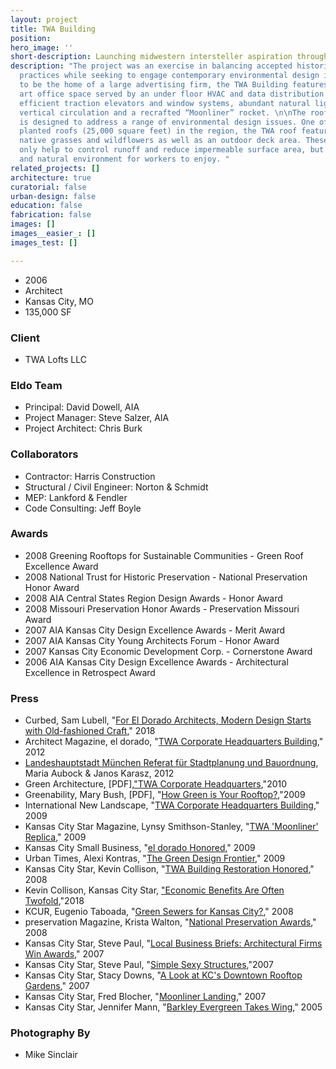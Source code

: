```yaml
---
layout: project
title: TWA Building
position: 
hero_image: ''
short-description: Launching midwestern intersteller aspiration through building renovation
description: "The project was an exercise in balancing accepted historical preservation
  practices while seeking to engage contemporary environmental design issues. Designed
  to be the home of a large advertising firm, the TWA Building features state of the
  art office space served by an under floor HVAC and data distribution system, energy
  efficient traction elevators and window systems, abundant natural light, improved
  vertical circulation and a recrafted “Moonliner” rocket. \n\nThe rooftop terrace
  is designed to address a range of environmental design issues. One of the largest
  planted roofs (25,000 square feet) in the region, the TWA roof features fields of
  native grasses and wildflowers as well as an outdoor deck area. These elements not
  only help to control runoff and reduce impermeable surface area, but provide a welcoming
  and natural environment for workers to enjoy. "
related_projects: []
architecture: true
curatorial: false
urban-design: false
education: false
fabrication: false
images: []
images__easier_: []
images_test: []

---
```

* 2006
* Architect
* Kansas City, MO
* 135,000 SF

### Client

* TWA Lofts LLC

### Eldo Team

* Principal: David Dowell, AIA
* Project Manager: Steve Salzer, AIA
* Project Architect: Chris Burk

### Collaborators

* Contractor: Harris Construction
* Structural / Civil Engineer: Norton & Schmidt
* MEP: Lankford & Fendler
* Code Consulting: Jeff Boyle

### Awards

* 2008 Greening Rooftops for Sustainable Communities - Green Roof Excellence Award
* 2008 National Trust for Historic Preservation - National Preservation Honor Award
* 2008 AIA Central States Region Design Awards - Honor Award
* 2008 Missouri Preservation Honor Awards - Preservation Missouri Award
* 2007 AIA Kansas City Design Excellence Awards - Merit Award
* 2007 AIA Kansas City Young Architects Forum - Honor Award
* 2007 Kansas City Economic Development Corp. - Cornerstone Award
* 2006 AIA Kansas City Design Excellence Awards - Architectural Excellence in Retrospect Award

### Press

* Curbed, Sam Lubell, "[For El Dorado Architects, Modern Design Starts with Old-fashioned Craft](https://www.curbed.com/2018/2/2/16905344/el-dorado-architects-groundbreakers-kansas-city )," 2018
* Architect Magazine, el dorado, "[TWA Corporate Headquarters Building](https://www.architectmagazine.com/project-gallery/twa-corporate-headquarters-building-772 )," 2012
* [Landeshauptstadt München Referat für Stadtplanung und Bauordnung](downloads.ctfassets.net/7ceafwpo4r5g/7iw8RUsfDd4XfS2L9xlTpy/eb9f90dfe930bea945f7d66649b182be/2012-Dachlandschaften-TWA_Roof.pdf), Maria Aubock & Janos Karasz, 2012
* Green Architecture, \[PDF\],["TWA Corporate Headquarters](assets.ctfassets.net/7ceafwpo4r5g/5PfICePhjO8PJgTaYRvZSn/a302f89edee1d404148e60a5bbd70645/2010-Green_Architecture-TWA_Corporate_Headquarters.pdf ),"2010
* Greenability, Mary Bush, \[PDF\], "[How Green is Your Rooftop?](assets.ctfassets.net/7ceafwpo4r5g/7kVHFtMKfjKTdoEdXteJR8/b8f2611c157a61fce8e5e1556486b83d/2009-TWA_Building-Green_Roof-Greenability.pdf ),"2009
* International New Landscape, "[TWA Corporate Headquarters Building](assets.ctfassets.net/7ceafwpo4r5g/6twQ5aL3hzTbxBC7eeY76y/3745ea57a60ec8a0dd4483261c972263/2009-TWA-International_New_Landscape-compressed.pdf)," 2009
* Kansas City Star Magazine, Lynsy Smithson-Stanley, "[TWA 'Moonliner' Replica](assets.ctfassets.net/7ceafwpo4r5g/2DS6Otk4bQ3vbpDdX1Bpcm/08ad62954b1f5f3fd54498d1d4b7fe74/2009-TWA_Moonliner_Rocket-KCStarMagazine.pdf)," 2009
* Kansas City Small Business, "[el dorado Honored](assets.ctfassets.net/7ceafwpo4r5g/4bwVZJRRh3FJK4VBewaijb/dd187ba12d2c5906a2fd380933d299f0/2009-eldorado-KCSmallBusiness_Awards.pdf )," 2009
* Urban Times, Alexi Kontras, "[The Green Design Frontier](downloads.ctfassets.net/7ceafwpo4r5g/56HCdx2mXKB2d6DwVfHbvX/5034726b05468f40039eb1361186ad97/2009-TWA_Building-Urban_Times.pdf)," 2009
* Kansas City Star, Kevin Collison, "[TWA Building Restoration Honored](assets.ctfassets.net/7ceafwpo4r5g/1uCVzevLXQ9AkWXovHAXgW/aa5d1897c6b59f3f03b45d9a85ade397/2008-TWA_Building_National_Historic_Presev-Kansas_City_Star.pdf )," 2008
* Kevin Collison, Kansas City Star, ["Economic Benefits Are Often Twofold](),"2018
* KCUR, Eugenio Taboada, "[Green Sewers for Kansas City?](assets.ctfassets.net/7ceafwpo4r5g/2KQ2yp2GhAxC6GQDhMjcOB/da6b51b9ea1dad00b123174a216f7448/2008-TWA_Building-KCUR_News_Radio.pdf)," 2008
* preservation Magazine, Krista Walton, "[National Preservation Awards](assets.ctfassets.net/7ceafwpo4r5g/1kJZjPfZf6Z5nApHteXQOQ/734f8ffc56307cb5ca2471b94f8b9415/2008-TWA_Building-Preservation_Magazine.pdf )," 2008
* Kansas City Star, Steve Paul, "[Local Business Briefs: Architectural Firms Win Awards](assets.ctfassets.net/7ceafwpo4r5g/4Vq04ogqrs4V4jqwTMXDnQ/3a33e7f2a61c93b92315fede50e6db75/Architecture_Awards_KCStar_092607.pdf )," 2007
* Kansas City Star, Steve Paul, "[Simple Sexy Structures](assets.ctfassets.net/7ceafwpo4r5g/3UmWXRKCfe98obCIY0eq0v/896f424fd582fb4c20c3e0193a83856a/2007-AIA_Design_Awards-KC_Star.pdf ),"2007
* Kansas City Star, Stacy Downs, "[A Look at KC's Downtown Rooftop Gardens](assets.ctfassets.net/7ceafwpo4r5g/M9pvLlF5oJ19BXDtwijwT/26c14ac9af4f3db452fd2b9eff5f910a/A_Look_at_KC_s_Downtown_Roofs_KCStar_093007.pdf )," 2007
* Kansas City Star, Fred Blocher, "[Moonliner Landing](assets.ctfassets.net/7ceafwpo4r5g/5Om6e3LbCNMUk3W13BevbM/f0e8af18da6f2869eb4fbe1733b1e62d/2007-TWA_Rocket-KC_Star.pdf)," 2007
* Kansas City Star, Jennifer Mann, "[Barkley Evergreen Takes Wing](assets.ctfassets.net/7ceafwpo4r5g/1koOsKRL0P5wyI85X8XDVS/e6887b45c1606c1c05a8355135c9ecad/2005-TWA-KC_Star.pdf)," 2005

### Photography By

* Mike Sinclair